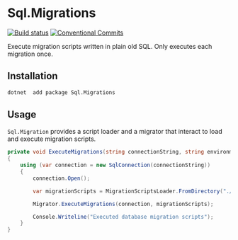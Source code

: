 # Sql.Migrations

[![Build status](https://ci.appveyor.com/api/projects/status/s0h50wkhhy46xvwb?svg=true)](https://ci.appveyor.com/project/Nagelfar/sql-migrations)
[![Conventional Commits](https://img.shields.io/badge/Conventional%20Commits-1.0.0-yellow.svg)](https://conventionalcommits.org)

Execute migration scripts written in plain old SQL. Only executes each migration once.

## Installation

```bash
dotnet  add package Sql.Migrations
```

## Usage

`Sql.Migration` provides a script loader and a migrator that interact to load and execute migration scripts.

```csharp
private void ExecuteMigrations(string connectionString, string environment)
{
    using (var connection = new SqlConnection(connectionString))
    {
        connection.Open();

        var migrationScripts = MigrationScriptsLoader.FromDirectory("./MigrationScripts");

        Migrator.ExecuteMigrations(connection, migrationScripts);

        Console.Writeline("Executed database migration scripts");
    }
}
```
